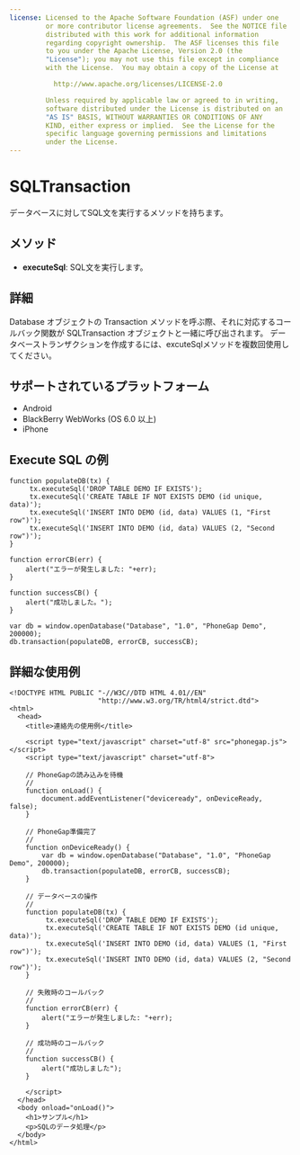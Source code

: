 ```yaml
---
license: Licensed to the Apache Software Foundation (ASF) under one
         or more contributor license agreements.  See the NOTICE file
         distributed with this work for additional information
         regarding copyright ownership.  The ASF licenses this file
         to you under the Apache License, Version 2.0 (the
         "License"); you may not use this file except in compliance
         with the License.  You may obtain a copy of the License at

           http://www.apache.org/licenses/LICENSE-2.0

         Unless required by applicable law or agreed to in writing,
         software distributed under the License is distributed on an
         "AS IS" BASIS, WITHOUT WARRANTIES OR CONDITIONS OF ANY
         KIND, either express or implied.  See the License for the
         specific language governing permissions and limitations
         under the License.
---
```


SQLTransaction
=======

データベースに対してSQL文を実行するメソッドを持ちます。

メソッド
-------

- __executeSql__: SQL文を実行します。

詳細
-------
 Database オブジェクトの Transaction メソッドを呼ぶ際、それに対応するコールバック関数が SQLTransaction オブジェクトと一緒に呼び出されます。
データベーストランザクションを作成するには、excuteSqlメソッドを複数回使用してください。



サポートされているプラットフォーム
-------------------

- Android
- BlackBerry WebWorks (OS 6.0 以上)
- iPhone

Execute SQL の例
------------------

	function populateDB(tx) {
		 tx.executeSql('DROP TABLE DEMO IF EXISTS');
		 tx.executeSql('CREATE TABLE IF NOT EXISTS DEMO (id unique, data)');
		 tx.executeSql('INSERT INTO DEMO (id, data) VALUES (1, "First row")');
		 tx.executeSql('INSERT INTO DEMO (id, data) VALUES (2, "Second row")');
	}
	
	function errorCB(err) {
		alert("エラーが発生しました: "+err);
	}
	
	function successCB() {
		alert("成功しました。");
	}
	
	var db = window.openDatabase("Database", "1.0", "PhoneGap Demo", 200000);
	db.transaction(populateDB, errorCB, successCB);

詳細な使用例
------------

    <!DOCTYPE HTML PUBLIC "-//W3C//DTD HTML 4.01//EN"
                          "http://www.w3.org/TR/html4/strict.dtd">
    <html>
      <head>
        <title>連絡先の使用例</title>

        <script type="text/javascript" charset="utf-8" src="phonegap.js"></script>
        <script type="text/javascript" charset="utf-8">

        // PhoneGapの読み込みを待機
        //
        function onLoad() {
            document.addEventListener("deviceready", onDeviceReady, false);
        }

        // PhoneGap準備完了
        //
        function onDeviceReady() {
			var db = window.openDatabase("Database", "1.0", "PhoneGap Demo", 200000);
			db.transaction(populateDB, errorCB, successCB);
        }
		
		// データベースの操作 
		//
		function populateDB(tx) {
			 tx.executeSql('DROP TABLE DEMO IF EXISTS');
			 tx.executeSql('CREATE TABLE IF NOT EXISTS DEMO (id unique, data)');
			 tx.executeSql('INSERT INTO DEMO (id, data) VALUES (1, "First row")');
			 tx.executeSql('INSERT INTO DEMO (id, data) VALUES (2, "Second row")');
		}
		
		// 失敗時のコールバック
		//
		function errorCB(err) {
			alert("エラーが発生しました: "+err);
		}
		
		// 成功時のコールバック
		//
		function successCB() {
			alert("成功しました");
		}
	
        </script>
      </head>
      <body onload="onLoad()">
        <h1>サンプル</h1>
        <p>SQLのデータ処理</p>
      </body>
    </html>